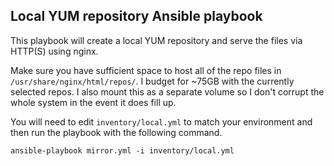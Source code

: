 ## Local YUM repository Ansible playbook

This playbook will create a local YUM repository and serve the files via HTTP(S) using nginx.

Make sure you have sufficient space to host all of the repo files in `/usr/share/nginx/html/repos/`. I budget for ~75GB with the currently selected repos. I also mount this as a separate volume so I don't corrupt the whole system in the event it does fill up.

You will need to edit `inventory/local.yml` to match your environment and then run the playbook with the following command.
```
ansible-playbook mirror.yml -i inventory/local.yml
```
